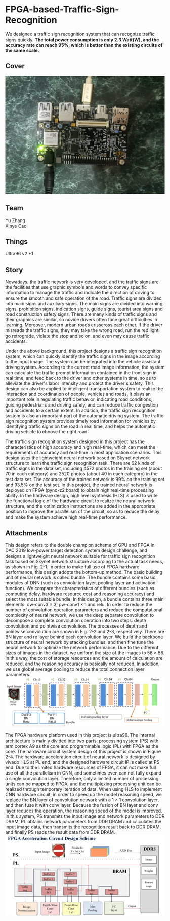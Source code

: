 # FPGA-based-Traffic-Sign-Recognition
We designed a traffic sign recognition system that can recognize traffic signs quickly.
**The total power consumption is only 2.3 Watt(W), and the accuracy rate can reach 95%, which is better than the existing circuits of the same scale.**

## Cover

![Cover](https://github.com/ZhangYuQAQ/FPGA-based-Traffic-Sign-Recognition/blob/master/cover1.png)

## Team
Yu Zhang </br>
Xinye Cao 

## Things
Ultra96 v2  *1

## Story
Nowadays, the traffic network is very developed, and the traffic signs are the facilities that use graphic symbols and words to convey specific information to manage the traffic and indicate the direction of driving to ensure the smooth and safe operation of the road. Traffic signs are divided into main signs and auxiliary signs. The main signs are divided into warning signs, prohibition signs, indication signs, guide signs, tourist area signs and road construction safety signs. There are many kinds of traffic signs and their graphics are similar, so novice drivers often face great difficulties in learning. Moreover, modern urban roads crisscross each other. If the driver misreads the traffic signs, they may take the wrong road, run the red light, go retrograde, violate the stop and so on, and even may cause traffic accidents.

Under the above background, this project designs a traffic sign recognition system, which can quickly identify the traffic signs in the image according to the input image. The system can be integrated into the vehicle assistant driving system. According to the current road image information, the system can calculate the traffic prompt information contained in the front sign in real time, and feed back to the driver and other systems in time, so as to alleviate the driver's labor intensity and protect the driver's safety. This design can also be applied to intelligent transportation system to realize the interaction and coordination of people, vehicles and roads. It plays an important role in regulating traffic behavior, indicating road conditions, guiding pedestrians and driving safely, and can reduce traffic congestion and accidents to a certain extent. In addition, the traffic sign recognition system is also an important part of the automatic driving system. The traffic sign recognition system provides timely road information for vehicles by identifying traffic signs on the road in real time, and helps the automatic driving vehicle to choose the right road.

The traffic sign recognition system designed in this project has the characteristics of high accuracy and high real-time, which can meet the requirements of accuracy and real-time in most application scenarios. This design uses the lightweight neural network based on Skynet network structure to learn the traffic sign recognition task. There are 62 kinds of traffic signs in the data set, including 4572 photos in the training set (about 70 in each category) and 2520 photos (about 40 in each category) in the test data set. The accuracy of the trained network is 99% on the training set and 93.5% on the test set. In this project, the trained neural network is deployed on FPGA (pynq-z2 board) to obtain high real-time processing ability. In the hardware design, high level synthesis (HLS) is used to write the functional logic of the hardware circuit to realize the neural network structure, and the optimization instructions are added in the appropriate position to improve the parallelism of the circuit, so as to reduce the delay and make the system achieve high real-time performance.

## Attachments
This design refers to the double champion scheme of GPU and FPGA in DAC 2019 low-power target detection system design challenge, and designs a lightweight neural network suitable for traffic sign recognition task based on Skynet network structure according to the actual task needs, as shown in Fig. 2-1. In order to make full use of FPGA hardware performance, this design adopts the bottom-up method. The basic building unit of neural network is called bundle. The bundle contains some basic modules of DNN (such as convolution layer, pooling layer and activation function). We compare the characteristics of different bundles (such as computing delay, hardware resource cost and reasoning accuracy) and select the most suitable bundle. In this design, a bundle contains three main elements: dw-conv3 × 3, pw-conv1 × 1 and relu. In order to reduce the number of convolution operation parameters and reduce the computational complexity of neural network, we use the deep separate convolution to decompose a complete convolution operation into two steps: depth convolution and pointwise convolution. The processes of depth and pointwise convolution are shown in Fig. 2-2 and 2-3, respectively. There are BN layer and re layer behind each convolution layer. We build the backbone structure of neural network by stacking bundles, and then fine tune the neural network to optimize the network performance. Due to the different sizes of images in the dataset, we uniform the size of the images to 56 × 56. In this way, the cost of storage resources and the amount of calculation are reduced, and the reasoning accuracy is basically not reduced. In addition, we use global average pooling to reduce the total connection layer parameters.
![network](https://github.com/ZhangYuQAQ/FPGA-based-Traffic-Sign-Recognition/blob/master/network.png)

The FPGA hardware platform used in this project is ultra96. The internal architecture is mainly divided into two parts: processing system (PS) with arm cortex A9 as the core and programmable logic (PL) with FPGA as the core. The hardware circuit system design of this project is shown in Figure 2-4. The hardware acceleration circuit of neural network is designed by vivado HLS at PL end, and the designed hardware circuit IP is called at PS end. Due to the limited hardware resources of FPGA, it can not make full use of all the parallelism in CNN, and sometimes even can not fully expand a single convolution layer. Therefore, only a limited number of processing units can be mapped to FPGA, and the multiplexing processing unit can be realized through temporary iteration of data. When using HLS to implement CNN hardware circuit, in order to speed up the model reasoning speed, we replace the BN layer of convolution network with a 1 × 1 convolution layer, and then fuse it with conv layer. Because the fusion of BN layer and conv layer reduces the operation, the reasoning speed of the model is improved. In this system, PS transmits the input image and network parameters to DDR DRAM, PL obtains network parameters from DDR DRAM and calculates the input image data, then transmits the recognition result back to DDR DRAM, and finally PS reads the result data from DDR DRAM.
![hardware](https://github.com/ZhangYuQAQ/FPGA-based-Traffic-Sign-Recognition/blob/master/hardware.png)
